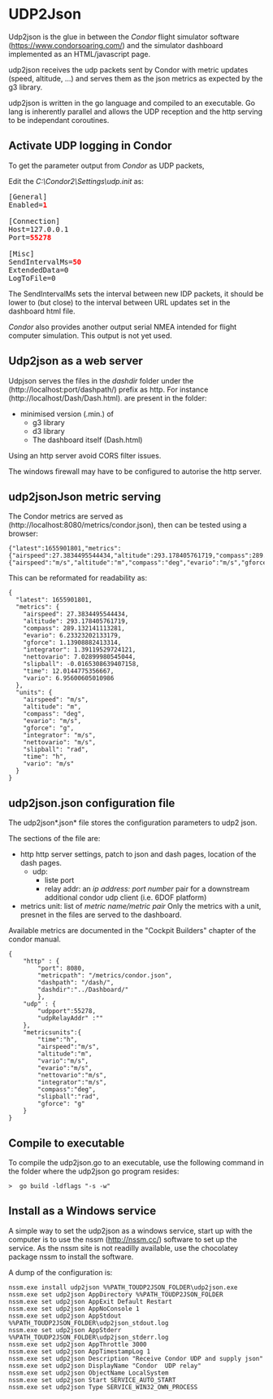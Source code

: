 # UDP2Json

Udp2json is the glue in between the *Condor* flight simulator software (https://www.condorsoaring.com/) and the simulator dashboard implemented as an HTML/javascript page.

udp2json receives the udp packets sent by Condor with metric updates (speed, altitude, ...) and serves them as the json metrics as expected by the g3 library.

udp2json is written in the go language and compiled to an executable. Go lang is inherently parallel and allows the UDP reception and the http serving to be independant coroutines.

## Activate UDP logging in Condor

To get the parameter output from *Condor* as UDP packets, 

Edit the *C:\Condor2\Settings\udp.init* as:
<pre>
[General]
Enabled=<b style='color:red;'>1</b>

[Connection]
Host=127.0.0.1
Port=<b style='color:red;'>55278</b>

[Misc]
SendIntervalMs=<b style='color:red;'>50</b>
ExtendedData=0
LogToFile=0
</pre>

The SendIntervalMs sets the interval between new IDP packets, it should be lower to (but close) to the interval between URL updates set in the dashboard html file.

*Condor* also provides another output serial NMEA intended for flight computer simulation. This output is not yet used.

## Udp2json as a web server

Udpjson serves the files in the *dashdir* folder under the (http://localhost\:port/dashpath/) prefix as http. For instance (http://localhost/Dash/Dash.html).
 are present in the folder:
 - minimised version (.min.) of
    - g3 library
    - d3 library
    - The dashboard itself (Dash.html)

Using an http server avoid CORS filter issues.

The windows firewall may have to be configured to autorise the http server.

## udp2jsonJson metric serving

The Condor metrics are served as (http://localhost:8080/metrics/condor.json), then can be tested using a browser:

```
{"latest":1655901801,"metrics":{"airspeed":27.3834495544434,"altitude":293.178405761719,"compass":289.132141113281,"evario":6.23323202133179,"gforce":1.13908882413314,"integrator":1.39119529724121,"nettovario":7.02899980545044,"slipball":-0.0165308639407158,"time":12.0144775356667,"vario":6.95600605010986},"units":{"airspeed":"m/s","altitude":"m","compass":"deg","evario":"m/s","gforce":"g","integrator":"m/s","nettovario":"m/s","slipball":"rad","time":"h","vario":"m/s"}}
```

This can be reformated for readability as: 

```
{
  "latest": 1655901801,
  "metrics": {
    "airspeed": 27.3834495544434,
    "altitude": 293.178405761719,
    "compass": 289.132141113281,
    "evario": 6.23323202133179,
    "gforce": 1.13908882413314,
    "integrator": 1.39119529724121,
    "nettovario": 7.02899980545044,
    "slipball": -0.0165308639407158,
    "time": 12.0144775356667,
    "vario": 6.95600605010986
  },
  "units": {
    "airspeed": "m/s",
    "altitude": "m",
    "compass": "deg",
    "evario": "m/s",
    "gforce": "g",
    "integrator": "m/s",
    "nettovario": "m/s",
    "slipball": "rad",
    "time": "h",
    "vario": "m/s"
  }
}
```

## udp2json.json configuration file

The udp2json*.json* file stores the configuration parameters to udp2 json.

The sections of the file are:
- http http server settings, patch to json and dash pages, location of the dash pages.
    - udp:
      - liste port
      - relay addr: an *ip address: port number* pair for a downstream additional condor udp client (i.e. 6DOF platform)
- metrics unit:
        list of *metric name/metric pair* 
        Only the metrics with a unit, presnet in the files are served to the dashboard. 

Available metrics are documented in the "Cockpit Builders" chapter of the condor manual.

```
{   
    "http" : {
        "port": 8080,
        "metricpath": "/metrics/condor.json",
        "dashpath": "/dash/",
        "dashdir":"../Dashboard/"
        },
    "udp" : {
		"udpport":55278,
		"udpRelayAddr" :""
	},
    "metricsunits":{
		"time":"h",
		"airspeed":"m/s",
		"altitude":"m",
		"vario":"m/s",
		"evario":"m/s",
		"nettovario":"m/s",
		"integrator":"m/s",
		"compass":"deg",
		"slipball":"rad",
		"gforce": "g"
	}
}
```

## Compile to executable

To compile the udp2json.go to an executable, use the following command in the folder where the udp2json go program resides:

```
>  go build -ldflags "-s -w"    
```

## Install as a Windows service

A simple way to set the udp2json as a windows service, start up with the computer is to use the nssm (http://nssm.cc/) software to set up the service.
As the nssm site is not readilly available, use the chocolatey package nssm to install the software.

A dump of the configuration is:

```
nssm.exe install udp2json %%PATH_TOUDP2JSON_FOLDER\udp2json.exe
nssm.exe set udp2json AppDirectory %%PATH_TOUDP2JSON_FOLDER
nssm.exe set udp2json AppExit Default Restart
nssm.exe set udp2json AppNoConsole 1
nssm.exe set udp2json AppStdout %%PATH_TOUDP2JSON_FOLDER\udp2json_stdout.log
nssm.exe set udp2json AppStderr %%PATH_TOUDP2JSON_FOLDER\udp2json_stderr.log
nssm.exe set udp2json AppThrottle 3000
nssm.exe set udp2json AppTimestampLog 1
nssm.exe set udp2json Description "Receive Condor UDP and supply json"
nssm.exe set udp2json DisplayName "Condor  UDP relay"
nssm.exe set udp2json ObjectName LocalSystem
nssm.exe set udp2json Start SERVICE_AUTO_START
nssm.exe set udp2json Type SERVICE_WIN32_OWN_PROCESS
```
